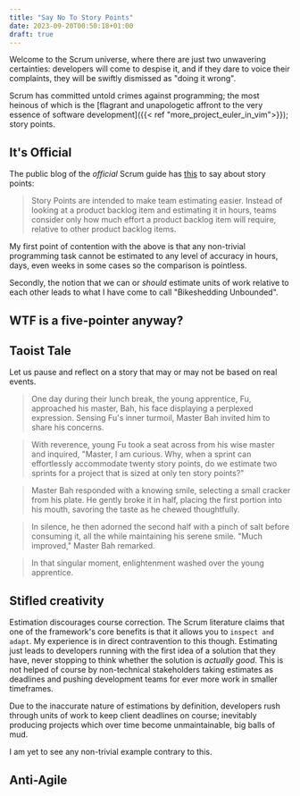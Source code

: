 ```yaml
---
title: "Say No To Story Points"
date: 2023-09-20T00:50:18+01:00
draft: true
---
```


Welcome to the Scrum universe, where there are just two unwavering certainties: developers will come to despise it, and if they dare to 
voice their complaints, they will be swiftly dismissed as "doing it wrong".

Scrum has committed untold crimes against programming; the most heinous of which is the
[flagrant and unapologetic affront to the very essence of software development]({{< ref "more_project_euler_in_vim">}}); story points.

## It's Official

The public blog of the _official_ Scrum guide has [this](https://www.scrum.org/resources/blog/why-do-we-use-story-points-estimating) to say about story points:

> Story Points are intended to make team estimating easier. Instead of looking at a product backlog item and estimating it in hours, teams consider only how much effort a product backlog item will require, relative to other product backlog items.

My first point of contention with the above is that any non-trivial programming task cannot be estimated to any level of accuracy in hours, days, even weeks in some cases so the comparison is pointless.

Secondly, the notion that we can or _should_ estimate units of work relative to each other leads to what I have come to call "Bikeshedding Unbounded".

## WTF is a five-pointer anyway?

## Taoist Tale

Let us pause and reflect on a story that may or may not be based on real events.

> One day during their lunch break, the young apprentice, Fu, approached his master, Bah, his face displaying a perplexed expression. Sensing Fu's inner turmoil, Master Bah invited him to share his concerns.

> With reverence, young Fu took a seat across from his wise master and inquired, "Master, I am curious. Why, when a sprint can effortlessly accommodate twenty story points, do we estimate two sprints for a project that is sized at only ten story points?"

> Master Bah responded with a knowing smile, selecting a small cracker from his plate. He gently broke it in half, placing the first portion into his mouth, savoring the taste as he chewed thoughtfully.

> In silence, he then adorned the second half with a pinch of salt before consuming it, all the while maintaining his serene smile. "Much improved," Master Bah remarked.

> In that singular moment, enlightenment washed over the young apprentice.

## Stifled creativity

Estimation discourages course correction. The Scrum literature claims that one of the framework's core benefits is that it allows you to `inspect
and adapt`. My experience is in direct contravention to this though. Estimating just leads to developers running with the first idea of a solution that
they have, never stopping to think whether the solution is _actually good_. This is not helped of course by non-technical stakeholders taking
estimates as deadlines and pushing development teams for ever more work in smaller timeframes.

Due to the inaccurate nature of estimations by definition, developers rush through units of work to keep client deadlines on course; 
inevitably producing projects which over time become unmaintainable, big balls of mud.

I am yet to see any non-trivial example contrary to this.

## Anti-Agile


